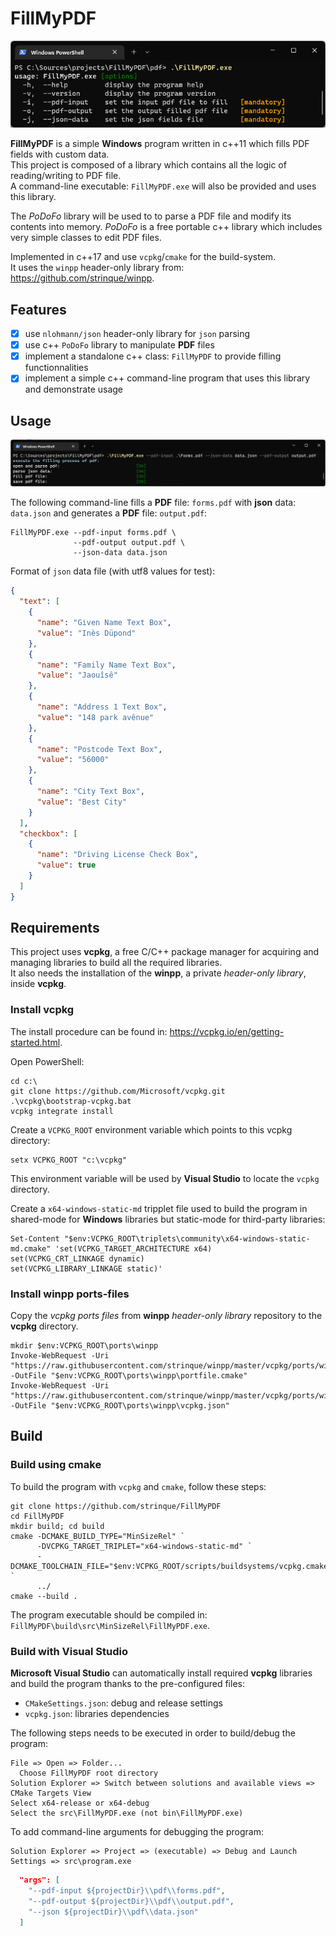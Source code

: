 # FillMyPDF

![FillMyPDF help](https://github.com/strinque/FillMyPDF/blob/master/docs/help.png)

**FillMyPDF** is a simple **Windows** program written in c++11 which fills PDF fields with custom data.  
This project is composed of a library which contains all the logic of reading/writing to PDF file.  
A command-line executable: `FillMyPDF.exe` will also be provided and uses this library.  

The *PoDoFo* library will be used to to parse a PDF file and modify its contents into memory.
*PoDoFo* is a free portable c++ library which includes very simple classes to edit PDF files.

Implemented in c++17 and use `vcpkg`/`cmake` for the build-system.  
It uses the `winpp` header-only library from: https://github.com/strinque/winpp.

## Features

- [x] use `nlohmann/json` header-only library for `json` parsing
- [x] use c++ `PoDoFo` library to manipulate **PDF** files
- [x] implement a standalone c++ class: `FillMyPDF` to provide filling functionnalities
- [x] implement a simple c++ command-line program that uses this library and demonstrate usage

## Usage

![FillMyPDF filling-process.png](https://github.com/strinque/FillMyPDF/blob/master/docs/filling-process.png)

The following command-line fills a **PDF** file: `forms.pdf` with **json** data: `data.json` and generates a **PDF** file: `output.pdf`:

``` console
FillMyPDF.exe --pdf-input forms.pdf \
              --pdf-output output.pdf \
              --json-data data.json
```

Format of `json` data file (with utf8 values for test): 

``` json
{
  "text": [
    {
      "name": "Given Name Text Box",
      "value": "Inès Düpond"
    },
    {
      "name": "Family Name Text Box",
      "value": "Jaouîsê"
    },
    {
      "name": "Address 1 Text Box",
      "value": "148 park avênue"
    },
    {
      "name": "Postcode Text Box",
      "value": "56000"
    },
    {
      "name": "City Text Box",
      "value": "Best City"
    }
  ],
  "checkbox": [
    {
      "name": "Driving License Check Box",
      "value": true
    }
  ]
}
```

## Requirements

This project uses **vcpkg**, a free C/C++ package manager for acquiring and managing libraries to build all the required libraries.  
It also needs the installation of the **winpp**, a private *header-only library*, inside **vcpkg**.

### Install vcpkg

The install procedure can be found in: https://vcpkg.io/en/getting-started.html.  

Open PowerShell: 

``` console
cd c:\
git clone https://github.com/Microsoft/vcpkg.git
.\vcpkg\bootstrap-vcpkg.bat
vcpkg integrate install
```

Create a `VCPKG_ROOT` environment variable which points to this vcpkg directory: 

``` console
setx VCPKG_ROOT "c:\vcpkg"
```
This environment variable will be used by **Visual Studio** to locate the `vcpkg` directory.

Create a `x64-windows-static-md` tripplet file used to build the program in shared-mode for **Windows** libraries but static-mode for third-party libraries:

``` console
Set-Content "$env:VCPKG_ROOT\triplets\community\x64-windows-static-md.cmake" 'set(VCPKG_TARGET_ARCHITECTURE x64)
set(VCPKG_CRT_LINKAGE dynamic)
set(VCPKG_LIBRARY_LINKAGE static)'
```

### Install winpp ports-files

Copy the *vcpkg ports files* from **winpp** *header-only library* repository to the **vcpkg** directory.

``` console
mkdir $env:VCPKG_ROOT\ports\winpp
Invoke-WebRequest -Uri "https://raw.githubusercontent.com/strinque/winpp/master/vcpkg/ports/winpp/portfile.cmake" -OutFile "$env:VCPKG_ROOT\ports\winpp\portfile.cmake"
Invoke-WebRequest -Uri "https://raw.githubusercontent.com/strinque/winpp/master/vcpkg/ports/winpp/vcpkg.json" -OutFile "$env:VCPKG_ROOT\ports\winpp\vcpkg.json"
```

## Build

### Build using cmake

To build the program with `vcpkg` and `cmake`, follow these steps:

``` console
git clone https://github.com/strinque/FillMyPDF
cd FillMyPDF
mkdir build; cd build
cmake -DCMAKE_BUILD_TYPE="MinSizeRel" `
      -DVCPKG_TARGET_TRIPLET="x64-windows-static-md" `
      -DCMAKE_TOOLCHAIN_FILE="$env:VCPKG_ROOT/scripts/buildsystems/vcpkg.cmake" `
      ../
cmake --build .
```

The program executable should be compiled in: `FillMyPDF\build\src\MinSizeRel\FillMyPDF.exe`.

### Build with Visual Studio

**Microsoft Visual Studio** can automatically install required **vcpkg** libraries and build the program thanks to the pre-configured files: 

- `CMakeSettings.json`: debug and release settings
- `vcpkg.json`: libraries dependencies

The following steps needs to be executed in order to build/debug the program:

``` console
File => Open => Folder...
  Choose FillMyPDF root directory
Solution Explorer => Switch between solutions and available views => CMake Targets View
Select x64-release or x64-debug
Select the src\FillMyPDF.exe (not bin\FillMyPDF.exe)
```

To add command-line arguments for debugging the program:

```
Solution Explorer => Project => (executable) => Debug and Launch Settings => src\program.exe
```

``` json
  "args": [
    "--pdf-input ${projectDir}\\pdf\\forms.pdf",
    "--pdf-output ${projectDir}\\pdf\\output.pdf",
    "--json ${projectDir}\\pdf\\data.json"
  ]
```
